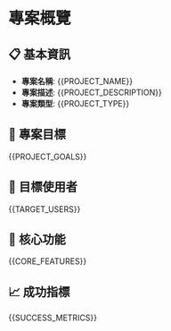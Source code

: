 # 專案概覽

## 📋 基本資訊

- **專案名稱**: {{PROJECT_NAME}}
- **專案描述**: {{PROJECT_DESCRIPTION}}
- **專案類型**: {{PROJECT_TYPE}}

## 🎯 專案目標

{{PROJECT_GOALS}}

## 👥 目標使用者

{{TARGET_USERS}}

## 🚀 核心功能

{{CORE_FEATURES}}

## 📈 成功指標

{{SUCCESS_METRICS}}
